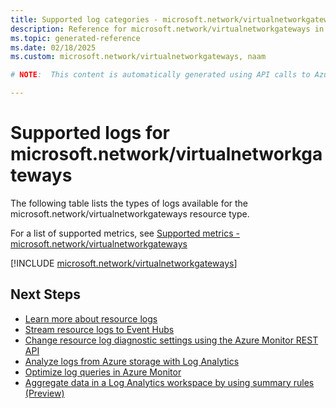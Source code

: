 ```yaml
---
title: Supported log categories - microsoft.network/virtualnetworkgateways
description: Reference for microsoft.network/virtualnetworkgateways in Azure Monitor Logs.
ms.topic: generated-reference
ms.date: 02/18/2025
ms.custom: microsoft.network/virtualnetworkgateways, naam

# NOTE:  This content is automatically generated using API calls to Azure. Any edits made on these files will be overwritten in the next run of the script. 

---
```





# Supported logs for microsoft.network/virtualnetworkgateways  
The following table lists the types of logs available for the microsoft.network/virtualnetworkgateways resource type.
  
  
  
For a list of supported metrics, see [Supported metrics - microsoft.network/virtualnetworkgateways](../supported-metrics/microsoft-network-virtualnetworkgateways-metrics.md)  
  

  
[!INCLUDE [microsoft.network/virtualnetworkgateways](~/reusable-content/ce-skilling/azure/includes/azure-monitor/reference/logs/microsoft-network-virtualnetworkgateways-logs-include.md)]  
  

## Next Steps

* [Learn more about resource logs](/azure/azure-monitor/essentials/platform-logs-overview)
* [Stream resource logs to Event Hubs](/azure/azure-monitor/essentials/resource-logs#send-to-azure-event-hubs)
* [Change resource log diagnostic settings using the Azure Monitor REST API](/rest/api/monitor/diagnosticsettings)
* [Analyze logs from Azure storage with Log Analytics](/azure/azure-monitor/essentials/resource-logs#send-to-log-analytics-workspace)
* [Optimize log queries in Azure Monitor](/azure/azure-monitor/logs/query-optimization)
* [Aggregate data in a Log Analytics workspace by using summary rules (Preview)](/azure/azure-monitor/logs/summary-rules)